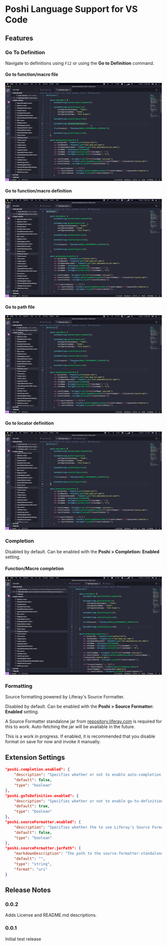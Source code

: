 # Poshi Language Support for VS Code

## Features

### Go To Definition

Navigate to definitions using `F12` or using the **Go to Definition** command.

#### Go to function/macro file

![Go to function/macro file](images/gifs/POHSI_VSCODE_GOTODEFINITION_01_CLASS_NAME.gif)

#### Go to function/macro definition

![Go to function/macro definition](images/gifs/POHSI_VSCODE_GOTODEFINITION_02_METHOD_NAME.gif)

#### Go to path file

![Go to path file](images/gifs/POHSI_VSCODE_GOTODEFINITION_03_PATH_NAME.gif)

#### Go to locator definition

![Go to locator definition](images/gifs/POHSI_VSCODE_GOTODEFINITION_04_LOCATOR_NAME.gif)

### Completion

Disabled by default. Can be enabled with the **Poshi > Completion: Enabled** setting.

#### Function/Macro completion

![Function/Macro completion](images/gifs/POHSI_VSCODE_COMPLETION_01_METHOD.gif)

### Formatting

Source formatting powered by Liferay's Source Formatter.

Disabled by default. Can be enabled with the **Poshi > Source Formatter: Enabled** setting.

A Source Formatter standalone jar from [repository.liferay.com](https://repository.liferay.com/nexus/content/repositories/liferay-public-releases/com/liferay/com.liferay.source.formatter.standalone/1.0.0/.) is required for this to work. Auto-fetching the jar will be available in the future.

This is a work in progress. If enabled, it is recommended that you disable format on save for now and invoke it manually.

## Extension Settings

```json
"poshi.completion.enabled": {
    "description": "Specifies whether or not to enable auto-completion.",
    "default": false,
    "type": "boolean"
},
"poshi.goToDefinition.enabled": {
    "description": "Specifies whether or not to enable go-to-definition.",
    "default": true,
    "type": "boolean"
},
"poshi.sourceFormatter.enabled": {
    "description": "Specifies whether the to use Liferay's Source Formatter as the formatter for Poshi files.",
    "default": false,
    "type": "boolean"
},
"poshi.sourceFormatter.jarPath": {
    "markdownDescription": "The path to the source-formatter-standalone jar. It will be invoked with `java -jar {}`.\nExample: `file:///Users/me/Documents/source-formatter-standalone.jar`",
    "default": "",
    "type": "string",
    "format": "uri"
}
```

## Release Notes

### 0.0.2

Adds License and README.md descriptions.

### 0.0.1

Initial test release
